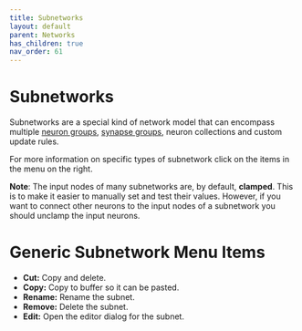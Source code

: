 ```yaml
---
title: Subnetworks
layout: default
parent: Networks
has_children: true
nav_order: 61
---
```


# Subnetworks

Subnetworks are a special kind of network model that can encompass multiple [neuron groups](../neurongroups), [synapse groups](../synapsegroups.html), neuron collections and custom update rules.

<!-- TODO: Add image -->

For more information on specific types of subnetwork click on the items in the menu on the right.

**Note**: The input nodes of many subnetworks are, by default, **clamped**. This is to make it easier to manually set and test their values. However, if you want to connect other neurons to the input nodes of a subnetwork you should unclamp the input neurons.

# Generic Subnetwork Menu Items

- **Cut:** Copy and delete.
- **Copy:** Copy to buffer so it can be pasted.
- **Rename:** Rename the subnet.
- **Remove:** Delete the subnet.
- **Edit:** Open the editor dialog for the subnet.




